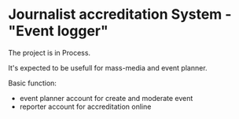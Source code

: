 Journalist accreditation System - "Event logger"
========================
The project is in Process. 


It's expected to be usefull for mass-media and event planner.

Basic function:
 - event planner account for create and moderate event
 - reporter account for accreditation online